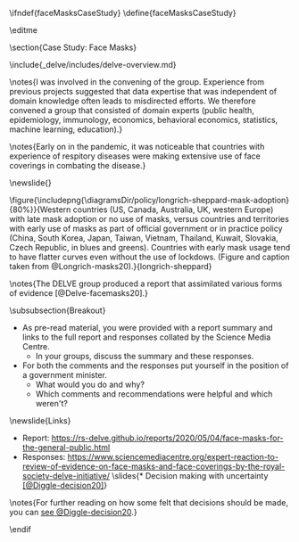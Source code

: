 \ifndef{faceMasksCaseStudy}
\define{faceMasksCaseStudy}

\editme

\section{Case Study: Face Masks}


\include{_delve/includes/delve-overview.md}

\notes{I was involved in the convening of the group. Experience from previous projects suggested that data expertise that was independent of domain knowledge often leads to misdirected efforts. We therefore convened a group that consisted of domain experts (public health, epidemiology, immunology, economics, behavioral economics, statistics, machine learning, education).}

\notes{Early on in the pandemic, it was noticeable that countries with experience of respitory diseases were making extensive use of face coverings in combating the disease.}

\newslide{}

\figure{\includepng{\diagramsDir/policy/longrich-sheppard-mask-adoption}{80%}}{Western countries (US, Canada, Australia, UK, western Europe) with late mask adoption or no use of masks, versus countries and territories with early use of masks as part of official government or in practice policy (China, South Korea, Japan, Taiwan, Vietnam, Thailand, Kuwait, Slovakia, Czech Republic, in blues and greens). Countries with early mask usage tend to have flatter curves even without the use of lockdows. (Figure and caption taken from @Longrich-masks20).}{longrich-sheppard}

\notes{The DELVE group produced a report that assimilated various forms of evidence [@Delve-facemasks20].}

\subsubsection{Breakout}

* As pre-read material, you were provided with a report summary and links to the full report and responses collated by the Science Media Centre.
  * In your groups, discuss the summary and these responses.
* For both the comments and the responses put yourself in the position of a government minister. 
  * What would you do and why? 
  * Which comments and recommendations were helpful and which weren't?

\newslide{Links}

* Report: <https://rs-delve.github.io/reports/2020/05/04/face-masks-for-the-general-public.html>
* Responses: <https://www.sciencemediacentre.org/expert-reaction-to-review-of-evidence-on-face-masks-and-face-coverings-by-the-royal-society-delve-initiative/>
\slides{* Decision making with uncertainty [[@Diggle-decision20]](https://rss.onlinelibrary.wiley.com/doi/full/10.1111/1740-9713.01463)}

\notes{For further reading on how some felt that decisions should be made, you can [see @Diggle-decision20](https://rss.onlinelibrary.wiley.com/doi/full/10.1111/1740-9713.01463).}




\endif
